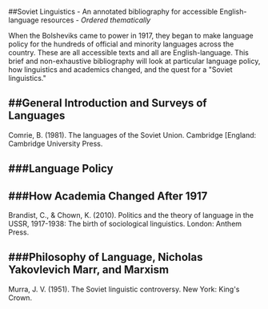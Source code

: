 ##Soviet Linguistics - An annotated bibliography for accessible English-language resources - _Ordered thematically_

When the Bolsheviks came to power in 1917, they began to make language policy for the hundreds of official and minority languages across the country.  These are all accessible texts and all are English-language.  This brief and non-exhaustive bibliography will look at particular language policy, how linguistics and academics changed, and the quest for a "Soviet linguistics."

##General Introduction and Surveys of Languages
-
Comrie, B. (1981). The languages of the Soviet Union. Cambridge [England: Cambridge University Press. 

###Language Policy
-

###How Academia Changed After 1917
-
Brandist, C., & Chown, K. (2010). Politics and the theory of language in the USSR, 1917-1938: The birth of sociological linguistics. London: Anthem Press. 

###Philosophy of Language, Nicholas Yakovlevich Marr, and Marxism
-
Murra, J. V. (1951). The Soviet linguistic controversy. New York: King's Crown. 


